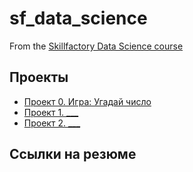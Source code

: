 # sf_data_science

From the [Skillfactory Data Science course](https://skillfactory.ru/data-scientist)

## Проекты

* [Проект 0. Игра: Угадай число](https://github.com/Beznadezhni/sf_data_science/tree/main/project_0)
* [Проект 1. ___](___) 
* [Проект 2. ___](___)

## Ссылки на резюме